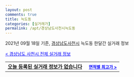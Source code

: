 ```yaml
---
layout: post
comments: true
title: 늑도동
categories: [실거래가]
permalink: /apt/경상남도사천시늑도동
---
```


2021년 09월 18일 기준, <a href="/apt/경상남도사천시">경상남도사천시</a> 늑도동 한달간 실거래 정보

<a style="color: blue;" href="/apt/경상남도사천시">< 경상남도 사천시 전체 실거래 정보</a>
<!---- start ---->
<table>
  <tr>
    <td colspan="4" style="font-weight: bold;"><a href="/apt/경상남도사천시늑도동{name_without_space}">오늘 등록된 실거래 정보가 없습니다</a> &nbsp;&nbsp;&nbsp; <a style="color: blue; font-size: smaller;" href="/apt/경상남도사천시늑도동{name_without_space}">면적별 최고가 ></a></td>
  </tr>
    
</table>
<!---- end ---->
    